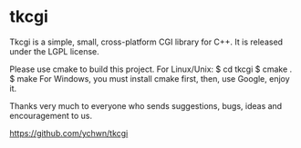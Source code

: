 tkcgi
=====

Tkcgi is a simple, small, cross-platform CGI library for C++.
It is released under the LGPL license.

Please use cmake to build this project.
For Linux/Unix:
$ cd tkcgi
$ cmake .
$ make
For Windows, you must install cmake first, then, use Google, enjoy it. 

Thanks very much to everyone who sends suggestions, bugs, ideas and encouragement to us.

https://github.com/ychwn/tkcgi
